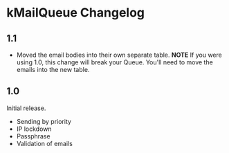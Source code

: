 # kMailQueue Changelog

## 1.1

- Moved the email bodies into their own separate table. **NOTE** If you were using 1.0, this change will break your Queue. You'll need to move the emails into the new table.

## 1.0

Initial release.

- Sending by priority
- IP lockdown
- Passphrase
- Validation of emails